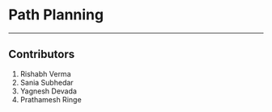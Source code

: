 # Path Planning
---
## Contributors
1. Rishabh Verma
2. Sania Subhedar
3. Yagnesh Devada
4. Prathamesh Ringe
